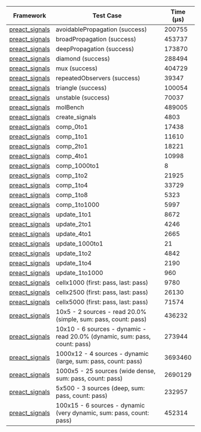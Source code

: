 | Framework | Test Case | Time (μs) |
| --- | --- | --- |
| [preact_signals](https://pub.dev/packages/preact_signals) | avoidablePropagation (success) | 200755 |
| [preact_signals](https://pub.dev/packages/preact_signals) | broadPropagation (success) | 453737 |
| [preact_signals](https://pub.dev/packages/preact_signals) | deepPropagation (success) | 173870 |
| [preact_signals](https://pub.dev/packages/preact_signals) | diamond (success) | 288494 |
| [preact_signals](https://pub.dev/packages/preact_signals) | mux (success) | 404729 |
| [preact_signals](https://pub.dev/packages/preact_signals) | repeatedObservers (success) | 39347 |
| [preact_signals](https://pub.dev/packages/preact_signals) | triangle (success) | 100054 |
| [preact_signals](https://pub.dev/packages/preact_signals) | unstable (success) | 70037 |
| [preact_signals](https://pub.dev/packages/preact_signals) | molBench | 489005 |
| [preact_signals](https://pub.dev/packages/preact_signals) | create_signals | 4803 |
| [preact_signals](https://pub.dev/packages/preact_signals) | comp_0to1 | 17438 |
| [preact_signals](https://pub.dev/packages/preact_signals) | comp_1to1 | 11610 |
| [preact_signals](https://pub.dev/packages/preact_signals) | comp_2to1 | 18221 |
| [preact_signals](https://pub.dev/packages/preact_signals) | comp_4to1 | 10998 |
| [preact_signals](https://pub.dev/packages/preact_signals) | comp_1000to1 | 8 |
| [preact_signals](https://pub.dev/packages/preact_signals) | comp_1to2 | 21925 |
| [preact_signals](https://pub.dev/packages/preact_signals) | comp_1to4 | 33729 |
| [preact_signals](https://pub.dev/packages/preact_signals) | comp_1to8 | 5323 |
| [preact_signals](https://pub.dev/packages/preact_signals) | comp_1to1000 | 5997 |
| [preact_signals](https://pub.dev/packages/preact_signals) | update_1to1 | 8672 |
| [preact_signals](https://pub.dev/packages/preact_signals) | update_2to1 | 4246 |
| [preact_signals](https://pub.dev/packages/preact_signals) | update_4to1 | 2665 |
| [preact_signals](https://pub.dev/packages/preact_signals) | update_1000to1 | 21 |
| [preact_signals](https://pub.dev/packages/preact_signals) | update_1to2 | 4842 |
| [preact_signals](https://pub.dev/packages/preact_signals) | update_1to4 | 2190 |
| [preact_signals](https://pub.dev/packages/preact_signals) | update_1to1000 | 960 |
| [preact_signals](https://pub.dev/packages/preact_signals) | cellx1000 (first: pass, last: pass) | 9780 |
| [preact_signals](https://pub.dev/packages/preact_signals) | cellx2500 (first: pass, last: pass) | 26130 |
| [preact_signals](https://pub.dev/packages/preact_signals) | cellx5000 (first: pass, last: pass) | 71574 |
| [preact_signals](https://pub.dev/packages/preact_signals) | 10x5 - 2 sources - read 20.0% (simple, sum: pass, count: pass) | 436232 |
| [preact_signals](https://pub.dev/packages/preact_signals) | 10x10 - 6 sources - dynamic - read 20.0% (dynamic, sum: pass, count: pass) | 273944 |
| [preact_signals](https://pub.dev/packages/preact_signals) | 1000x12 - 4 sources - dynamic (large, sum: pass, count: pass) | 3693460 |
| [preact_signals](https://pub.dev/packages/preact_signals) | 1000x5 - 25 sources (wide dense, sum: pass, count: pass) | 2690129 |
| [preact_signals](https://pub.dev/packages/preact_signals) | 5x500 - 3 sources (deep, sum: pass, count: pass) | 232957 |
| [preact_signals](https://pub.dev/packages/preact_signals) | 100x15 - 6 sources - dynamic (very dynamic, sum: pass, count: pass) | 452314 |
